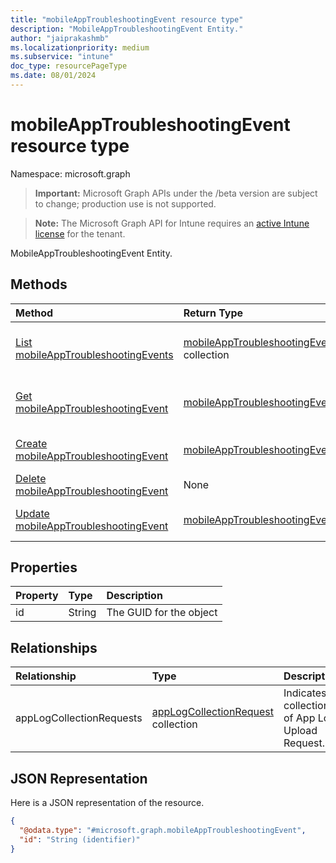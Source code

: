 ```yaml
---
title: "mobileAppTroubleshootingEvent resource type"
description: "MobileAppTroubleshootingEvent Entity."
author: "jaiprakashmb"
ms.localizationpriority: medium
ms.subservice: "intune"
doc_type: resourcePageType
ms.date: 08/01/2024
---
```


# mobileAppTroubleshootingEvent resource type

Namespace: microsoft.graph

> **Important:** Microsoft Graph APIs under the /beta version are subject to change; production use is not supported.

> **Note:** The Microsoft Graph API for Intune requires an [active Intune license](https://go.microsoft.com/fwlink/?linkid=839381) for the tenant.

MobileAppTroubleshootingEvent Entity.

## Methods
|Method|Return Type|Description|
|:---|:---|:---|
|[List mobileAppTroubleshootingEvents](../api/intune-devices-mobileapptroubleshootingevent-list.md)|[mobileAppTroubleshootingEvent](../resources/intune-devices-mobileapptroubleshootingevent.md) collection|List properties and relationships of the [mobileAppTroubleshootingEvent](../resources/intune-devices-mobileapptroubleshootingevent.md) objects.|
|[Get mobileAppTroubleshootingEvent](../api/intune-devices-mobileapptroubleshootingevent-get.md)|[mobileAppTroubleshootingEvent](../resources/intune-devices-mobileapptroubleshootingevent.md)|Read properties and relationships of the [mobileAppTroubleshootingEvent](../resources/intune-devices-mobileapptroubleshootingevent.md) object.|
|[Create mobileAppTroubleshootingEvent](../api/intune-devices-mobileapptroubleshootingevent-create.md)|[mobileAppTroubleshootingEvent](../resources/intune-devices-mobileapptroubleshootingevent.md)|Create a new [mobileAppTroubleshootingEvent](../resources/intune-devices-mobileapptroubleshootingevent.md) object.|
|[Delete mobileAppTroubleshootingEvent](../api/intune-devices-mobileapptroubleshootingevent-delete.md)|None|Deletes a [mobileAppTroubleshootingEvent](../resources/intune-devices-mobileapptroubleshootingevent.md).|
|[Update mobileAppTroubleshootingEvent](../api/intune-devices-mobileapptroubleshootingevent-update.md)|[mobileAppTroubleshootingEvent](../resources/intune-devices-mobileapptroubleshootingevent.md)|Update the properties of a [mobileAppTroubleshootingEvent](../resources/intune-devices-mobileapptroubleshootingevent.md) object.|

## Properties
|Property|Type|Description|
|:---|:---|:---|
|id|String|The GUID for the object|

## Relationships
|Relationship|Type|Description|
|:---|:---|:---|
|appLogCollectionRequests|[appLogCollectionRequest](../resources/intune-devices-applogcollectionrequest.md) collection|Indicates collection of App Log Upload Request.|

## JSON Representation
Here is a JSON representation of the resource.
<!-- {
  "blockType": "resource",
  "keyProperty": "id",
  "@odata.type": "microsoft.graph.mobileAppTroubleshootingEvent"
}
-->
``` json
{
  "@odata.type": "#microsoft.graph.mobileAppTroubleshootingEvent",
  "id": "String (identifier)"
}
```
